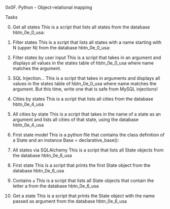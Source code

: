 0x0F. Python - Object-relational mapping

Tasks

0. Get all states
This is a script that lists all states from the database hbtn_0e_0_usa:

1. Filter states
This is a script that lists all states with a name starting with N (upper N) from the database hbtn_0e_0_usa:

2. Filter states by user input
This is a script that takes in an argument and displays all values in the states table of hbtn_0e_0_usa where name matches the argument.


3. SQL Injection...
This is a script that takes in arguments and displays all values in the states table of hbtn_0e_0_usa where name matches the argument. But this time, write one that is safe from MySQL injections!

4. Cities by states
This is a script that lists all cities from the database hbtn_0e_4_usa

5. All cities by state
This is a script that takes in the name of a state as an argument and lists all cities of that state, using the database hbtn_0e_4_usa

6. First state model
This is a python file that contains the class definition of a State and an instance Base = declarative_base():

7. All states via SQLAlchemy
This is a script that lists all State objects from the database hbtn_0e_6_usa

8. First state
This is a script that prints the first State object from the database hbtn_0e_6_usa

9. Contains `a`
This is a script that lists all State objects that contain the letter a from the database hbtn_0e_6_usa

10. Get a state
This is a script that prints the State object with the name passed as argument from the database hbtn_0e_6_usa
